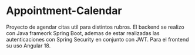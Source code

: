# Appointment-Calendar
Proyecto de agendar citas util para distintos rubros. El backend se realizo con Java frameork Spring Boot, ademas de estar realizadas las autenticaciones con Spring Security en conjunto con JWT. Para el frontend su uso Angular 18.
